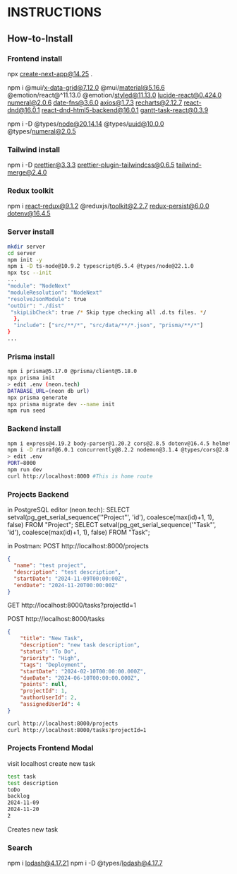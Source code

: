# INSTRUCTIONS

## How-to-Install

### Frontend install

npx create-next-app@14.25 .

npm i @mui/x-data-grid@7.12.0 @mui/material@5.16.6 @emotion/react@^11.13.0 @emotion/styled@11.13.0 lucide-react@0.424.0 numeral@2.0.6 date-fns@3.6.0  axios@1.7.3 recharts@2.12.7 react-dnd@16.0.1 react-dnd-html5-backend@16.0.1 gantt-task-react@0.3.9

npm i -D @types/node@20.14.14 @types/uuid@10.0.0 @types/numeral@2.0.5

### Tailwind install

npm i -D prettier@3.3.3 prettier-plugin-tailwindcss@0.6.5 tailwind-merge@2.4.0

### Redux toolkit

npm i react-redux@9.1.2 @reduxjs/toolkit@2.2.7 redux-persist@6.0.0 dotenv@16.4.5

### Server install

```bash
mkdir server
cd server
npm init -y
npm i -D ts-node@10.9.2 typescript@5.5.4 @types/node@22.1.0
npx tsc --init
...
"module": "NodeNext"
"moduleResolution": "NodeNext"
"resolveJsonModule": true
"outDir": "./dist"
 "skipLibCheck": true /* Skip type checking all .d.ts files. */
  },
  "include": ["src/**/*", "src/data/**/*.json", "prisma/**/*"]
}
...
```

### Prisma install

```bash
npm i prisma@5.17.0 @prisma/client@5.18.0
npx prisma init
> edit .env (neon.tech)
DATABASE_URL=(neon db url)
npx prisma generate
npx prisma migrate dev --name init
npm run seed
```

### Backend install

```bash
npm i express@4.19.2 body-parser@1.20.2 cors@2.8.5 dotenv@16.4.5 helmet@7.1.0 morgan@1.10.0
npm i -D rimraf@6.0.1 concurrently@8.2.2 nodemon@3.1.4 @types/cors@2.8.17 @types/express@4.17.21 @types/morgan@1.9.9 @types/node@22.4.0
> edit .env
PORT=8000
npm run dev
curl http://localhost:8000 #This is home route
```

### Projects Backend

in PostgreSQL editor (neon.tech):
SELECT setval(pg_get_serial_sequence('"Project"', 'id'), coalesce(max(id)+1, 1), false) FROM "Project";
SELECT setval(pg_get_serial_sequence('"Task"', 'id'), coalesce(max(id)+1, 1), false) FROM "Task";

in Postman:
POST http://localhost:8000/projects

```json
{
  "name": "test project",
  "description": "test description",
  "startDate": "2024-11-09T00:00:00Z",
  "endDate": "2024-11-20T00:00:00Z"
}
```

GET http://localhost:8000/tasks?projectId=1

POST http://localhost:8000/tasks

```json
{
    "title": "New Task",
    "description": "new task description",
    "status": "To Do",
    "priority": "High",
    "tags": "Deployment",
    "startDate": "2024-02-10T00:00:00.000Z",
    "dueDate": "2024-06-10T00:00:00.000Z",
    "points": null,
    "projectId": 1,
    "authorUserId": 2,
    "assignedUserId": 4
}
```

```bash
curl http://localhost:8000/projects
curl http://localhost:8000/tasks?projectId=1
```

### Projects Frontend Modal

visit localhost
create new task

```bash
test task
test description
toDo
backlog
2024-11-09
2024-11-20
2
```

Creates new task

### Search

npm i lodash@4.17.21
npm i -D @types/lodash@4.17.7
